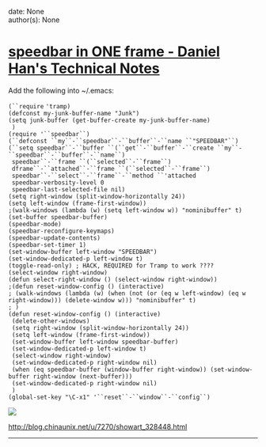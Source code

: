 
date: None  
author(s): None  

# [speedbar in ONE frame - Daniel Han's Technical Notes](https://sites.google.com/site/xiangyangsite/home/technical-tips/linux-unix/emacs/speedbar-in-one-frame)

Add the following into ~/.emacs:

`(``require` `'tramp)`  
`(defconst my-junk-buffer-name "Junk")`  
`(setq junk-buffer (get-buffer-create my-junk-buffer-name)`  
` )`  
`(require '``speedbar``)`  
`(``defconst ``my``-``speedbar``-``buffer``-``name ``"SPEEDBAR"``)`  
`(``setq speedbar``-``buffer ``(``get``-``buffer``-``create ``my``-``speedbar``-``buffer``-``name``)`  
` speedbar``-``frame ``(``selected``-``frame``)`  
` dframe``-``attached``-``frame ``(``selected``-``frame``)`  
` speedbar``-``select``-``frame``-``method ``'attached`  
` speedbar-verbosity-level 0`  
` speedbar-last-selected-file nil)`  
`(setq right-window (split-window-horizontally 24))`  
`(setq left-window (frame-first-window))`  
`;(walk-windows (lambda (w) (setq left-window w)) "nominibuffer" t)`  
`(set-buffer speedbar-buffer)`  
`(speedbar-mode)`  
`(speedbar-reconfigure-keymaps)`  
`(speedbar-update-contents)`  
`(speedbar-set-timer 1)`  
`(set-window-buffer left-window "SPEEDBAR")`  
`(set-window-dedicated-p left-window t)`  
`(toggle-read-only) ; HACK, REQUIRED for Tramp to work ????`  
`(select-window right-window)`  
`(defun select-right-window () (select-window right-window))`  
`;(defun reset-window-config () (interactive)`  
`; (walk-windows (lambda (w) (when (not (or (eq w left-window) (eq w right-window))) (delete-window w))) "nominibuffer" t)`  
`; )`  
`(defun reset-window-config () (interactive)`  
` (delete-other-windows)`  
` (setq right-window (split-window-horizontally 24))`  
` (setq left-window (frame-first-window))`  
` (set-window-buffer left-window speedbar-buffer)`  
` (set-window-dedicated-p left-window t)`  
` (select-window right-window)`  
` (set-window-dedicated-p right-window nil)`  
` (when (eq speedbar-buffer (window-buffer right-window)) (set-window-buffer right-window (next-buffer)))`  
` (set-window-dedicated-p right-window nil)`  
` )`  
`(global-set-key "\C-x1" '``reset``-``window``-``config``)`  


[![](https://sites.google.com/site/xiangyangsite/_/rsrc/1373056948105/home/technical-tips/linux-unix/emacs/speedbar-in-one-frame/speedbar.png)](https://sites.google.com/site/xiangyangsite/home/technical-tips/linux-unix/emacs/speedbar-in-one-frame/speedbar.png?attredirects=0)

<http://blog.chinaunix.net/u/7270/showart_328448.html>  
  
---

